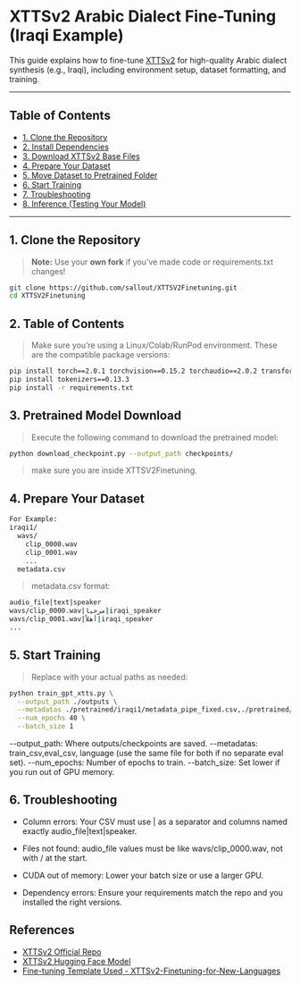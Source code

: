 # XTTSv2 Arabic Dialect Fine-Tuning (Iraqi Example)

This guide explains how to fine-tune [XTTSv2](https://github.com/coqui-ai/TTS) for high-quality Arabic dialect synthesis (e.g., Iraqi), including environment setup, dataset formatting, and training.

---

## Table of Contents

- [1. Clone the Repository](#1-clone-the-repository)
- [2. Install Dependencies](#2-install-dependencies)
- [3. Download XTTSv2 Base Files](#3-download-xttsv2-base-files)
- [4. Prepare Your Dataset](#4-prepare-your-dataset)
- [5. Move Dataset to Pretrained Folder](#5-move-dataset-to-pretrained-folder)
- [6. Start Training](#6-start-training)
- [7. Troubleshooting](#7-troubleshooting)
- [8. Inference (Testing Your Model)](#8-inference-testing-your-model)

---

## 1. Clone the Repository

> **Note:** Use your **own fork** if you’ve made code or requirements.txt changes!

```bash
git clone https://github.com/sallout/XTTSV2Finetuning.git
cd XTTSV2Finetuning
```
## 2. Table of Contents
> Make sure you’re using a Linux/Colab/RunPod environment. These are the compatible package versions:
```bash
pip install torch==2.0.1 torchvision==0.15.2 torchaudio==2.0.2 transformers==4.31.0
pip install tokenizers==0.13.3
pip install -r requirements.txt
```
## 3. Pretrained Model Download
> Execute the following command to download the pretrained model:
```bash
python download_checkpoint.py --output_path checkpoints/
```
> make sure you are inside XTTSV2Finetuning.

## 4. Prepare Your Dataset
```bash
For Example:
iraqi1/
  wavs/
    clip_0000.wav
    clip_0001.wav
    ...
  metadata.csv
```
> metadata.csv format:
```bash
audio_file|text|speaker
wavs/clip_0000.wav|مرحبا|iraqi_speaker
wavs/clip_0001.wav|أهلاً|iraqi_speaker
...
```

## 5. Start Training
> Replace with your actual paths as needed:

```bash
python train_gpt_xtts.py \
  --output_path ./outputs \
  --metadatas ./pretrained/iraqi1/metadata_pipe_fixed.csv,./pretrained/iraqi1/metadata_pipe_fixed.csv,ar \
  --num_epochs 40 \
  --batch_size 1
```
--output_path: Where outputs/checkpoints are saved.
--metadatas: train_csv,eval_csv, language (use the same file for both if no separate eval set).
--num_epochs: Number of epochs to train.
--batch_size: Set lower if you run out of GPU memory.

## 6. Troubleshooting
- Column errors:
Your CSV must use | as a separator and columns named exactly audio_file|text|speaker.

- Files not found:
audio_file values must be like wavs/clip_0000.wav, not with / at the start.

- CUDA out of memory:
Lower your batch size or use a larger GPU.

- Dependency errors:
Ensure your requirements match the repo and you installed the right versions.


## References
- [XTTSv2 Official Repo](https://github.com/coqui-ai/TTS)
- [XTTSv2 Hugging Face Model](https://huggingface.co/coqui/XTTS-v2)
- [Fine-tuning Template Used - XTTSv2-Finetuning-for-New-Languages ](https://github.com/anhnh2002/XTTSv2-Finetuning-for-New-Languages)
